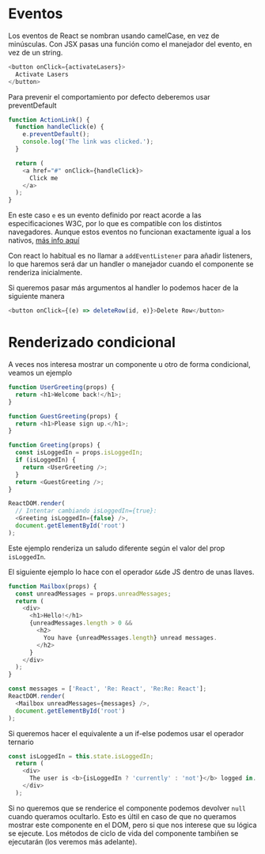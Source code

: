 # Eventos

Los eventos de React se nombran usando camelCase, en vez de minúsculas. Con JSX pasas una función como el manejador del evento, en vez de un string.

```js
<button onClick={activateLasers}>
  Activate Lasers
</button>
```

Para prevenir el comportamiento por defecto deberemos usar preventDefault

```js
function ActionLink() {
  function handleClick(e) {
    e.preventDefault();
    console.log('The link was clicked.');
  }

  return (
    <a href="#" onClick={handleClick}>
      Click me
    </a>
  );
}
```

En este caso `e` es un evento definido por react acorde a las especificaciones W3C, por lo que es compatible con los distintos navegadores. Aunque estos eventos no funcionan exactamente igual a los nativos, [más info aquí](https://es.reactjs.org/docs/events.html)

Con react lo habitual es no llamar a `addEventListener` para añadir listeners, lo que haremos será dar un handler o manejador cuando el componente se renderiza inicialmente.

Si queremos pasar más argumentos al handler lo podemos hacer de la siguiente manera

```js
<button onClick={(e) => deleteRow(id, e)}>Delete Row</button>
```

# Renderizado condicional

A veces nos interesa mostrar un componente u otro de forma condicional, veamos un ejemplo

```js
function UserGreeting(props) {
  return <h1>Welcome back!</h1>;
}

function GuestGreeting(props) {
  return <h1>Please sign up.</h1>;
}

function Greeting(props) {
  const isLoggedIn = props.isLoggedIn;
  if (isLoggedIn) {
    return <UserGreeting />;
  }
  return <GuestGreeting />;
}

ReactDOM.render(
  // Intentar cambiando isLoggedIn={true}:
  <Greeting isLoggedIn={false} />,
  document.getElementById('root')
);
```

Este ejemplo renderiza un saludo diferente según el valor del prop `isLoggedIn`.

El siguiente ejemplo lo hace con el operador `&&`de JS dentro de unas llaves.

```js
function Mailbox(props) {
  const unreadMessages = props.unreadMessages;
  return (
    <div>
      <h1>Hello!</h1>
      {unreadMessages.length > 0 &&
        <h2>
          You have {unreadMessages.length} unread messages.
        </h2>
      }
    </div>
  );
}

const messages = ['React', 'Re: React', 'Re:Re: React'];
ReactDOM.render(
  <Mailbox unreadMessages={messages} />,
  document.getElementById('root')
);
```

Si queremos hacer el equivalente a un if-else podemos usar el operador ternario

```js
const isLoggedIn = this.state.isLoggedIn;
  return (
    <div>
      The user is <b>{isLoggedIn ? 'currently' : 'not'}</b> logged in.
    </div>
  );
  ```
  
Si no queremos que se renderice el componente podemos devolver `null` cuando queramos ocultarlo. Esto es últil en caso de que no queramos mostrar este componente en el DOM, pero si que nos interese que su lógica se ejecute. Los métodos de ciclo de vida del componente tambiñen se ejecutarán (los veremos más adelante).
